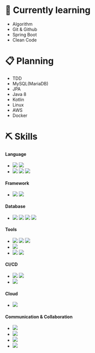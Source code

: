 
# 🌱 Currently learning
- Algorithm
- Git & Github
- Spring Boot
- Clean Code

# 📋 Planning
- TDD
- MySQL(MariaDB)
- JPA
- Java 8
- Kotlin
- Linux
- AWS
- Docker

# ⛏️ Skills

#### Language
- <img src="https://img.shields.io/badge/Java-007396?style=flat-square&logo=Java&logoColor=white"/> <img src="https://img.shields.io/badge/Python-3776AB?style=flat-square&logo=Python&logoColor=white"/>
- <img src="https://img.shields.io/badge/HTML-E34F26?style=flat&logo=HTML5&logoColor=white"/></a> <img src="https://img.shields.io/badge/CSS-1572B6?style=flat&logo=CSS3&logoColor=white"/></a> <img src="https://img.shields.io/badge/JavaScript-F7DF1E?style=flat-square&logo=JavaScript&logoColor=white"/></a>
#### Framework
- <img src="https://img.shields.io/badge/Spring-6DB33F?style=flat-square&logo=Spring&logoColor=white"/> <img src="https://img.shields.io/badge/Spring Boot-6DB33F?style=flat-square&logo=SpringBoot&logoColor=white"/>
#### Database
- <img src="https://img.shields.io/badge/MariaDB-003545?style=flat-square&logo=MariaDB&logoColor=white"/> <img src="https://img.shields.io/badge/MySQL-4479A1?style=flat-square&logo=MySQL&logoColor=white"/> <img src="https://img.shields.io/badge/Redis-DC382D?style=flat-square&logo=Redis&logoColor=white"/> <img src="https://img.shields.io/badge/InfluxDB-22ADF6?style=flat-square&logo=InfluxDB&logoColor=white"/>
#### Tools
- <img src="https://img.shields.io/badge/IntelliJ IDEA-000000?style=flat-square&logo=IntelliJIDEA&logoColor=white"/> <img src="https://img.shields.io/badge/Eclipse IDE-2C2255?style=flat-square&logo=EclipseIDE&logoColor=white"/> <img src="https://img.shields.io/badge/Spyder IDE-FF0000?style=flat-square&logo=SpyderIDE&logoColor=white"/>
- <img src="https://img.shields.io/badge/Visual Studio Code-007ACC?style=flat-square&logo=VisualStudioCode&logoColor=white"/>
- <img src="https://img.shields.io/badge/Postman-FF6C37?style=flat-square&logo=Postman&logoColor=white"/> <img src="https://img.shields.io/badge/Sourcetree-0052CC?style=flat-square&logo=Sourcetree&logoColor=white"/>
#### CI/CD
- <img src="https://img.shields.io/badge/GitHub-181717?style=flat-square&logo=GitHub&logoColor=white"/> <img src="https://img.shields.io/badge/GitLab-FCA121?style=flat-square&logo=GitLab&logoColor=white"/>
- <img src="https://img.shields.io/badge/Jenkins-D24939?style=flat-square&logo=Jenkins&logoColor=white"/>
#### Cloud
- <img src="https://img.shields.io/badge/Google Cloud Platform-4285F4?style=flat-square&logo=GoogleCloud&logoColor=white"/>
#### Communication & Collaboration
- <img src="https://img.shields.io/badge/Slack-4A154B?style=flat-square&logo=Slack&logoColor=white"/>
- <img src="https://img.shields.io/badge/Notion-000000?style=flat-square&logo=Notion&logoColor=white"/>
- <img src="https://img.shields.io/badge/Redmine-B32024?style=flat-square&logo=Redmine&logoColor=white"/>
- <img src="https://img.shields.io/badge/Trello-0052CC?style=flat-square&logo=Trello&logoColor=white"/>
